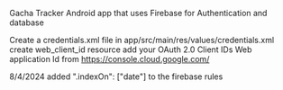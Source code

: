 Gacha Tracker Android app that uses Firebase for Authentication and database

Create a credentials.xml file in app/src/main/res/values/credentials.xml
create web_client_id resource
add your OAuth 2.0 Client IDs Web application Id from https://console.cloud.google.com/

8/4/2024
added ".indexOn": ["date"] to the firebase rules